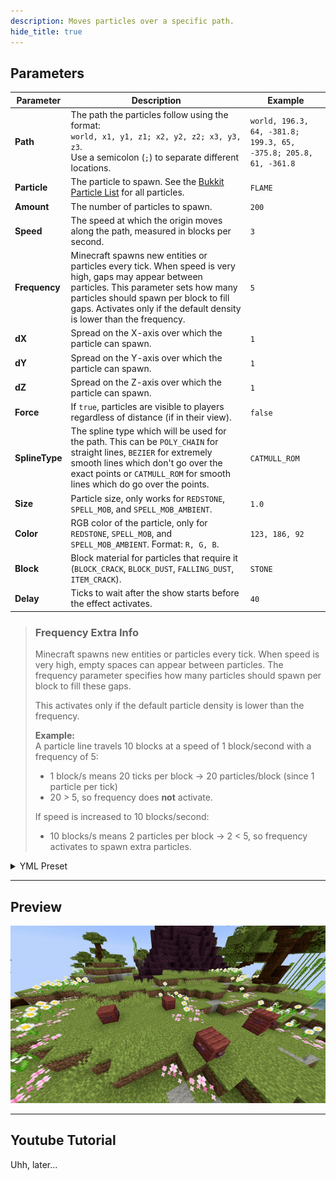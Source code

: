 ```yaml
---
description: Moves particles over a specific path.
hide_title: true
---
```


<DocHeading
icon="fluent:arrow-trending-sparkle-24-filled"
title="Particle Path"
description="Spawns particles following a specified path.">
</DocHeading>

## Parameters

| Parameter      | Description                                                                                                                                                                                                                                                       | Example                                                          |
|----------------|-------------------------------------------------------------------------------------------------------------------------------------------------------------------------------------------------------------------------------------------------------------------|------------------------------------------------------------------|
| **Path**       | The path the particles follow using the format: <br />`world, x1, y1, z1; x2, y2, z2; x3, y3, z3`. <br />Use a semicolon (`;`) to separate different locations.                                                                                                   | `world, 196.3, 64, -381.8; 199.3, 65, -375.8; 205.8, 61, -361.8` |
| **Particle**   | The particle to spawn. See the [Bukkit Particle List](https://hub.spigotmc.org/javadocs/spigot/org/bukkit/Particle.html) for all particles.                                                                                                                       | `FLAME`                                                          |
| **Amount**     | The number of particles to spawn.                                                                                                                                                                                                                                 | `200`                                                            |
| **Speed**      | The speed at which the origin moves along the path, measured in blocks per second.                                                                                                                                                                                | `3`                                                              |
| **Frequency**  | Minecraft spawns new entities or particles every tick. When speed is very high, gaps may appear between particles. This parameter sets how many particles should spawn per block to fill gaps. Activates only if the default density is lower than the frequency. | `5`                                                              |
| **dX**         | Spread on the X-axis over which the particle can spawn.                                                                                                                                                                                                           | `1`                                                              |
| **dY**         | Spread on the Y-axis over which the particle can spawn.                                                                                                                                                                                                           | `1`                                                              |
| **dZ**         | Spread on the Z-axis over which the particle can spawn.                                                                                                                                                                                                           | `1`                                                              |
| **Force**      | If `true`, particles are visible to players regardless of distance (if in their view).                                                                                                                                                                            | `false`                                                          |
| **SplineType** | The spline type which will be used for the path. This can be `POLY_CHAIN` for straight lines, `BEZIER` for extremely smooth lines which don't go over the exact points or `CATMULL_ROM` for smooth lines which do go over the points.                             | `CATMULL_ROM`                                                    |
| **Size**       | Particle size, only works for `REDSTONE`, `SPELL_MOB`, and `SPELL_MOB_AMBIENT`.                                                                                                                                                                                   | `1.0`                                                            |
| **Color**      | RGB color of the particle, only for `REDSTONE`, `SPELL_MOB`, and `SPELL_MOB_AMBIENT`. Format: `R, G, B`.                                                                                                                                                          | `123, 186, 92`                                                   |
| **Block**      | Block material for particles that require it (`BLOCK_CRACK`, `BLOCK_DUST`, `FALLING_DUST`, `ITEM_CRACK`).                                                                                                                                                         | `STONE`                                                          |
| **Delay**      | Ticks to wait after the show starts before the effect activates.                                                                                                                                                                                                  | `40`                                                             |

> ### Frequency Extra Info
> Minecraft spawns new entities or particles every tick. When speed is very high, empty spaces can appear between particles. The frequency parameter specifies how many particles should spawn per block to fill these gaps.
>
> This activates only if the default particle density is lower than the frequency.
>
> **Example:**  
> A particle line travels 10 blocks at a speed of 1 block/second with a frequency of 5:  
> - 1 block/s means 20 ticks per block → 20 particles/block (since 1 particle per tick)  
> - 20 > 5, so frequency does **not** activate.  
>  
> If speed is increased to 10 blocks/second:  
> - 10 blocks/s means 2 particles per block → 2 < 5, so frequency activates to spawn extra particles.

<details>
<summary>YML Preset</summary>

```yaml
'1':
  Type: PARTICLE_PATH
  Path: 'world, 0, 0, 0; 0, 0, 0'
  Particle: SMOKE_NORMAL
  Amount: 1
  Speed: 1
  Frequency: 5
  dX: 0
  dY: 0
  dZ: 0
  Force: false
  Smooth: true
  Delay: 0
```

</details>

---

## Preview

![Particle Path Preview](../assets/previews/particle_path.gif)

---

## Youtube Tutorial

Uhh, later...
